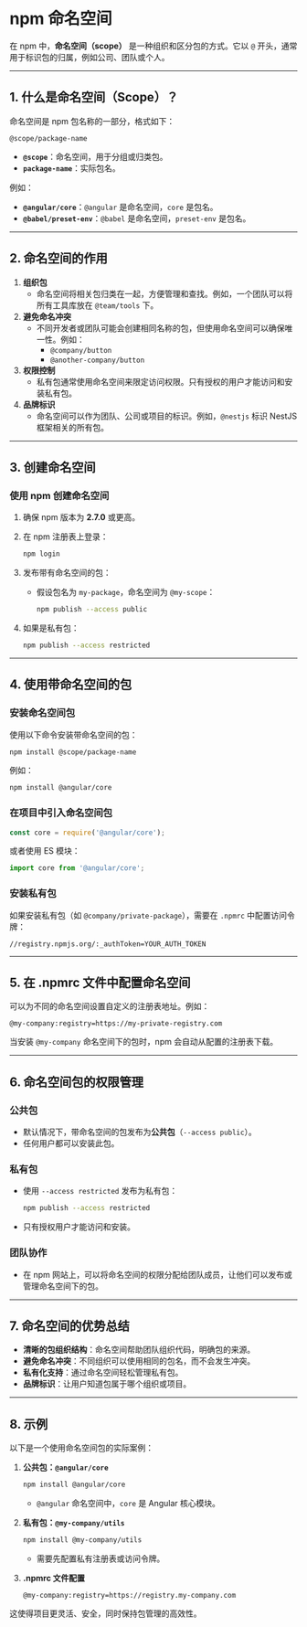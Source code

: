 # npm 命名空间

在 npm 中，**命名空间（scope）** 是一种组织和区分包的方式。它以 `@` 开头，通常用于标识包的归属，例如公司、团队或个人。

------

## **1. 什么是命名空间（Scope）？**

命名空间是 npm 包名称的一部分，格式如下：

```plaintext
@scope/package-name
```

- **`@scope`**：命名空间，用于分组或归类包。
- **`package-name`**：实际包名。

例如：

- **`@angular/core`**：`@angular` 是命名空间，`core` 是包名。
- **`@babel/preset-env`**：`@babel` 是命名空间，`preset-env` 是包名。

------

## **2. 命名空间的作用**

1. **组织包**
    - 命名空间将相关包归类在一起，方便管理和查找。例如，一个团队可以将所有工具库放在 `@team/tools` 下。
2. **避免命名冲突**
    - 不同开发者或团队可能会创建相同名称的包，但使用命名空间可以确保唯一性。例如：
        - `@company/button`
        - `@another-company/button`
3. **权限控制**
    - 私有包通常使用命名空间来限定访问权限。只有授权的用户才能访问和安装私有包。
4. **品牌标识**
    - 命名空间可以作为团队、公司或项目的标识。例如，`@nestjs` 标识 NestJS 框架相关的所有包。

------

## **3. 创建命名空间**

### **使用 npm 创建命名空间**

1. 确保 npm 版本为 **2.7.0** 或更高。

2. 在 npm 注册表上登录：

    ```bash
    npm login
    ```

3. 发布带有命名空间的包：

    - 假设包名为 `my-package`，命名空间为 `@my-scope`：

        ```bash
        npm publish --access public
        ```

4. 如果是私有包：

    ```bash
    npm publish --access restricted
    ```

------

## **4. 使用带命名空间的包**

### **安装命名空间包**

使用以下命令安装带命名空间的包：

```bash
npm install @scope/package-name
```

例如：

```bash
npm install @angular/core
```

### **在项目中引入命名空间包**

```javascript
const core = require('@angular/core');
```

或者使用 ES 模块：

```javascript
import core from '@angular/core';
```

### **安装私有包**

如果安装私有包（如 `@company/private-package`），需要在 `.npmrc` 中配置访问令牌：

```plaintext
//registry.npmjs.org/:_authToken=YOUR_AUTH_TOKEN
```

------

## **5. 在 .npmrc 文件中配置命名空间**

可以为不同的命名空间设置自定义的注册表地址。例如：

```plaintext
@my-company:registry=https://my-private-registry.com
```

当安装 `@my-company` 命名空间下的包时，npm 会自动从配置的注册表下载。

------

## **6. 命名空间包的权限管理**

### **公共包**

- 默认情况下，带命名空间的包发布为**公共包**（`--access public`）。
- 任何用户都可以安装此包。

### **私有包**

- 使用 `--access restricted` 发布为私有包：

    ```bash
    npm publish --access restricted
    ```

- 只有授权用户才能访问和安装。

### **团队协作**

- 在 npm 网站上，可以将命名空间的权限分配给团队成员，让他们可以发布或管理命名空间下的包。

------

## **7. 命名空间的优势总结**

- **清晰的包组织结构**：命名空间帮助团队组织代码，明确包的来源。
- **避免命名冲突**：不同组织可以使用相同的包名，而不会发生冲突。
- **私有化支持**：通过命名空间轻松管理私有包。
- **品牌标识**：让用户知道包属于哪个组织或项目。

------

## **8. 示例**

以下是一个使用命名空间包的实际案例：

1. **公共包：`@angular/core`**

    ```bash
    npm install @angular/core
    ```

    - `@angular` 命名空间中，`core` 是 Angular 核心模块。

2. **私有包：`@my-company/utils`**

    ```bash
    npm install @my-company/utils
    ```

    - 需要先配置私有注册表或访问令牌。

3. **.npmrc 文件配置**

    ```plaintext
    @my-company:registry=https://registry.my-company.com
    ```

这使得项目更灵活、安全，同时保持包管理的高效性。